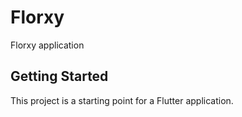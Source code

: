 # Florxy

Florxy application

## Getting Started

This project is a starting point for a Flutter application.

